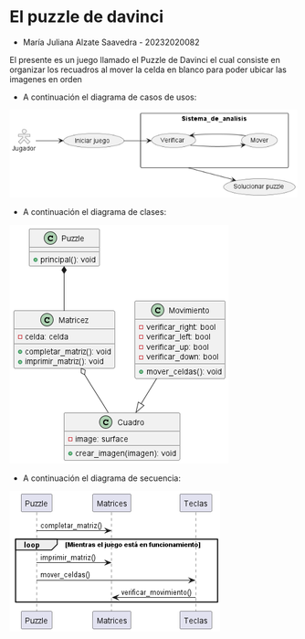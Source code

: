 # El puzzle de davinci

- María Juliana Alzate Saavedra - 20232020082

El presente es un juego llamado el Puzzle de Davinci el cual consiste en organizar los recuadros al mover la celda en blanco para poder ubicar las imagenes en orden 

- A continuación el diagrama de casos de usos:
  
![](out/casos_de_usos/casos_de_usos.png)

- A continuación el diagrama de clases:
  
![](out/diagrama_de_clases/diagrama_de_clases.png)

- A continuación el diagrama de secuencia:
  
![](out/diagrama_de_secuencia/diagrama_de_secuencia.png)
